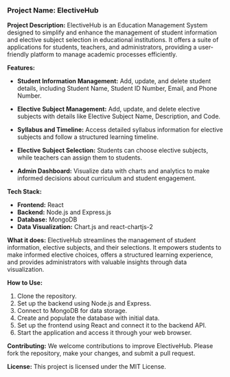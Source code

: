 

### **Project Name:** ElectiveHub

**Project Description:**
ElectiveHub is an Education Management System designed to simplify and enhance the management of student information and elective subject selection in educational institutions. It offers a suite of applications for students, teachers, and administrators, providing a user-friendly platform to manage academic processes efficiently.

**Features:**
- **Student Information Management:** Add, update, and delete student details, including Student Name, Student ID Number, Email, and Phone Number.

- **Elective Subject Management:** Add, update, and delete elective subjects with details like Elective Subject Name, Description, and Code.

- **Syllabus and Timeline:** Access detailed syllabus information for elective subjects and follow a structured learning timeline.

- **Elective Subject Selection:** Students can choose elective subjects, while teachers can assign them to students.

- **Admin Dashboard:** Visualize data with charts and analytics to make informed decisions about curriculum and student engagement.

**Tech Stack:**
- **Frontend:** React
- **Backend:** Node.js and Express.js
- **Database:** MongoDB
- **Data Visualization:** Chart.js and react-chartjs-2

**What it does:**
ElectiveHub streamlines the management of student information, elective subjects, and their selections. It empowers students to make informed elective choices, offers a structured learning experience, and provides administrators with valuable insights through data visualization.

**How to Use:**
1. Clone the repository.
2. Set up the backend using Node.js and Express.
3. Connect to MongoDB for data storage.
4. Create and populate the database with initial data.
5. Set up the frontend using React and connect it to the backend API.
6. Start the application and access it through your web browser.

**Contributing:**
We welcome contributions to improve ElectiveHub. Please fork the repository, make your changes, and submit a pull request.

**License:**
This project is licensed under the MIT License.





